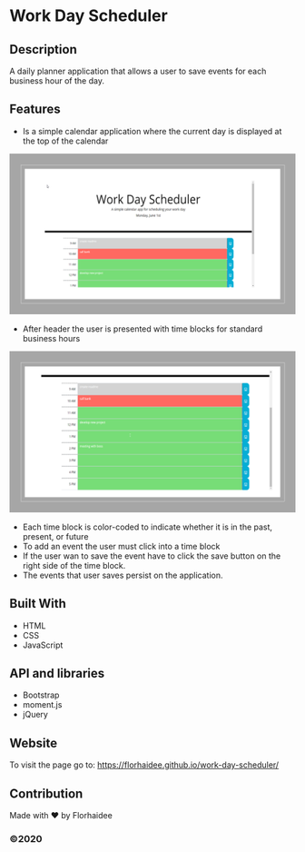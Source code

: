 # Work Day Scheduler

## Description
A daily planner application that allows a user to save events for each business hour of the day.

## Features
* Is a simple calendar application where the current day is displayed at the top of the calendar

![main page](./assets/images/img/Slide1.PNG)

* After header the user is presented with time blocks for standard business hours

 ![main page](./assets/images/img/Slide2.PNG)

* Each time block is color-coded to indicate whether it is in the past, present, or future
* To add an event the user must click into a time block
* If the user wan to save the event have to click the save button on the right side of the time block.
* The events that user saves persist on the application.


## Built With
* HTML
* CSS
* JavaScript

## API and libraries
* Bootstrap
* moment.js
* jQuery

## Website
To visit the page go to:
https://florhaidee.github.io/work-day-scheduler/

## Contribution
Made with ❤️ by Florhaidee

### ©️2020 
